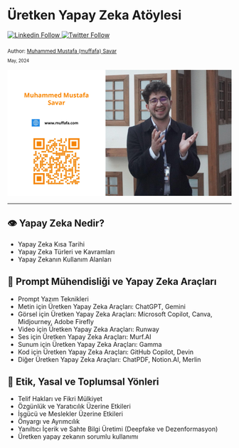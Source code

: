# Üretken Yapay Zeka Atöylesi

  <a class="header-badge" target="_blank" href="https://www.linkedin.com/in/muffafa/">
    <img alt= "Linkedin Follow" src="https://img.shields.io/badge/style--5eba00.svg?label=LinkedIn&logo=linkedin&style=social">
  </a>
  <a class="header-badge" target="_blank" href="https://twitter.com/muffafa">
    <img alt="Twitter Follow" src="https://img.shields.io/twitter/follow/muffafa?style=social">
  </a>

  <sub>Author:
    <a href="https://linktr.ee/muffafa" target="_blank">Muhammed Mustafa (muffafa) Savar</a><br>
    <small> May, 2024</small>
  </sub>

![Mustafa](<Mustafa_Header.png>)

---

## 👁️ Yapay Zeka Nedir?

- Yapay Zeka Kısa Tarihi
- Yapay Zeka Türleri ve Kavramları
- Yapay Zekanın Kullanım Alanları

## 🤖 Prompt Mühendisliği ve Yapay Zeka Araçları

- Prompt Yazım Teknikleri
- Metin için Üretken Yapay Zeka Araçları: ChatGPT, Gemini
- Görsel için Üretken Yapay Zeka Araçları: Microsoft Copilot, Canva, Midjourney, Adobe Firefly
- Video için Üretken Yapay Zeka Araçları: Runway
- Ses için Üretken Yapay Zeka Araçları: Murf.AI
- Sunum için Üretken Yapay Zeka Araçları: Gamma
- Kod için Üretken Yapay Zeka Araçları: GitHub Copilot, Devin
- Diğer Üretken Yapay Zeka Araçları: ChatPDF, Notion.AI, Merlin

## 👀 Etik, Yasal ve Toplumsal Yönleri

- Telif Hakları ve Fikri Mülkiyet
- Özgünlük ve Yaratıcılık Üzerine Etkileri
- İşgücü ve Meslekler Üzerine Etkileri
- Önyargı ve Ayrımcılık
- Yanıltıcı İçerik ve Sahte Bilgi Üretimi (Deepfake ve Dezenformasyon)
- Üretken yapay zekanın sorumlu kullanımı
